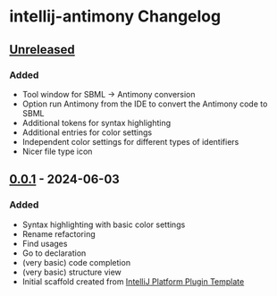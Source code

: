 <!-- Keep a Changelog guide -> https://keepachangelog.com -->

# intellij-antimony Changelog

## [Unreleased]

### Added

* Tool window for SBML -> Antimony conversion
* Option run Antimony from the IDE to convert the Antimony code to SBML
* Additional tokens for syntax highlighting
* Additional entries for color settings
* Independent color settings for different types of identifiers
* Nicer file type icon

## [0.0.1] - 2024-06-03

### Added

* Syntax highlighting with basic color settings
* Rename refactoring
* Find usages
* Go to declaration
* (very basic) code completion
* (very basic) structure view
* Initial scaffold created from [IntelliJ Platform Plugin Template](https://github.com/JetBrains/intellij-platform-plugin-template)

[Unreleased]: https://github.com/dweindl/intellij-antimony/compare/v0.0.1...HEAD
[0.0.1]: https://github.com/dweindl/intellij-antimony/commits/v0.0.1

